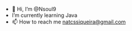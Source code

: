 - 👋 Hi, I’m @Nsoul9
-  I’m currently learning Java 
- 📫 How to reach me natcssiqueira@gmail.com

<!---
Nsoul9/Nsoul9 is a ✨ special ✨ repository because its `README.md` (this file) appears on your GitHub profile.
You can click the Preview link to take a look at your changes.
--->
